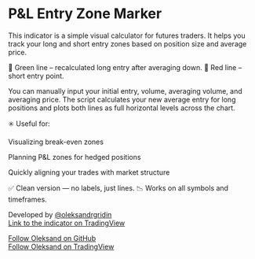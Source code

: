 # P&L Entry Zone Marker

This indicator is a simple visual calculator for futures traders.
It helps you track your long and short entry zones based on position size and average price.

🔹 Green line – recalculated long entry after averaging down.
🔹 Red line – short entry point.

You can manually input your initial entry, volume, averaging volume, and averaging price.
The script calculates your new average entry for long positions and plots both lines as full horizontal levels across the chart.

✳️ Useful for:

Visualizing break-even zones

Planning P&L zones for hedged positions

Quickly aligning your trades with market structure

✅ Clean version — no labels, just lines.
📉 Works on all symbols and timeframes.

Developed by [@oleksandrgridin](https://github.com/oleksandrgridin) \
[Link to the indicator on TradingView](https://www.tradingview.com/script/MepiMfH1-P-L-Entry-Zone-Marker-clean/)

[Follow Oleksand on GitHub](https://github.com/oleksandrgridin) \
[Follow Oleksand on TradingView](https://www.tradingview.com/u/oleksandrgridin/)
